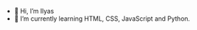 - 👋 Hi, I’m Ilyas
- 🌱 I’m currently learning HTML, CSS, JavaScript and Python.

<!---
ilyas1105/ilyas1105 is a ✨ special ✨ repository because its `README.md` (this file) appears on your GitHub profile.
You can click the Preview link to take a look at your changes.
--->
